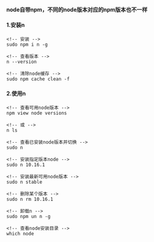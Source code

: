 **node自带npm，不同的node版本对应的npm版本也不一样**

#### 1.安装n
```
<!-- 安装 -->
sudo npm i n -g

<!-- 查看版本 -->
n --version

<!-- 清除node缓存 -->
sudo npm cache clean -f
```

#### 2.使用n
```
<!-- 查看可用node版本 -->
npm view node versions

<!-- 或 -->
n ls

<!-- 查看已安装node版本并切换 -->
sudo n

<!-- 安装指定版本node -->
sudo n 10.16.1

<!-- 安装最新可用node版本 -->
sudo n stable

<!-- 删除某个版本 -->
sudo n rm 10.16.1

<!-- 卸载n -->
sudo npm un n -g

<!-- 查看node安装目录 -->
which node
```